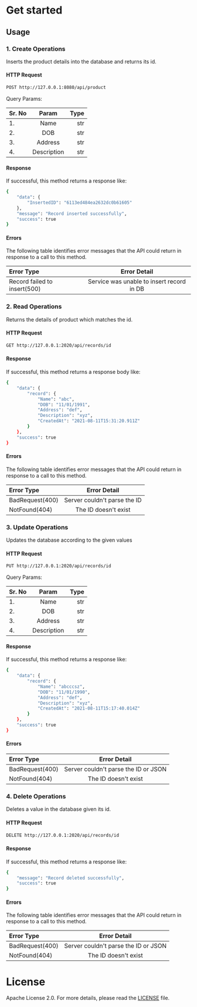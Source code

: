 Get started
===========


Usage
-----

### 1. Create Operations

Inserts the product details into the database and returns its id.

#### HTTP Request
```bash
POST http://127.0.0.1:8080/api/product
```


Query Params:

| Sr. No      | Param       | Type          |  
| :---        |    :----:   |          ---: |  
| 1.      | Name                    | str   | yes | 
| 2.      | DOB              | str   | yes | 
| 3.      | Address       | str   | yes | 
| 4.      | Description       | str   | yes | 


#### Response
If successful, this method returns a response like:
```bash
{
    "data": {
        "InsertedID": "6113ed484ea2632dc0b61605"
    },
    "message": "Record inserted successfully",
    "success": true
}
```
#### Errors
The following table identifies error messages that the API could return in response to a call to this method.

| Error Type      | Error Detail       |
| :---        |    :----:   |          
| Record failed to insert(500)     | Service was unable to insert record in DB|    

### 2. Read Operations

Returns the details of product which matches the id.

#### HTTP Request
```bash
GET http://127.0.0.1:2020/api/records/id
```

#### Response
If successful, this method returns a response body like:
```bash
{
    "data": {
        "record": {
            "Name": "abc",
            "DOB": "11/01/1991",
            "Address": "def",
            "Description": "xyz",
            "CreatedAt": "2021-08-11T15:31:20.911Z"
        }
    },
    "success": true
}
```

#### Errors
The following table identifies error messages that the API could return in response to a call to this method.

| Error Type      | Error Detail       |
| :---        |    :----:   |          
| BadRequest(400)     | Server couldn't parse the ID |    
| NotFound(404)      | The ID doesn't exist              | 

### 3. Update Operations

Updates the database according to the given values

#### HTTP Request
```bash
PUT http://127.0.0.1:2020/api/records/id
```

Query Params:

| Sr. No      | Param       | Type          |  
| :---        |    :----:   |          ---: |  
| 1.      | Name                    | str   | yes | 
| 2.      | DOB              | str   | yes | 
| 3.      | Address       | str   | yes | 
| 4.      | Description       | str   | yes | 


#### Response
If successful, this method returns a response like:
```bash
{
    "data": {
        "record": {
            "Name": "abcccsz",
            "DOB": "11/01/1990",
            "Address": "def",
            "Description": "xyz",
            "CreatedAt": "2021-08-11T15:17:40.014Z"
        }
    },
    "success": true
}
```
#### Errors

| Error Type      | Error Detail       |
| :---        |    :----:   |          
| BadRequest(400)     | Server couldn't parse the ID or JSON |    
| NotFound(404)      | The ID doesn't exist              | 

### 4. Delete Operations

Deletes a value in the database given its id.

#### HTTP Request 
```bash
DELETE http://127.0.0.1:2020/api/records/id
```


#### Response
If successful, this method returns a response like:
```bash
{
    "message": "Record deleted successfully",
    "success": true
}
```


#### Errors
The following table identifies error messages that the API could return in response to a call to this method.

| Error Type      | Error Detail       |
| :---        |    :----:   |          
| BadRequest(400)     | Server couldn't parse the ID or JSON |    
| NotFound(404)      | The ID doesn't exist              | 





License
=======

Apache License 2.0. For more details, please read the
[LICENSE](https://github.com/imWildCat/scylla/blob/master/LICENSE) file.

